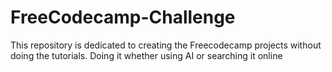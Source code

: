 # FreeCodecamp-Challenge
This repository is dedicated to creating the Freecodecamp projects without doing the tutorials. Doing it whether using AI or searching it online
